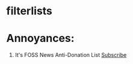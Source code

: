 # filterlists
# **Annoyances:**
1. It's FOSS News Anti-Donation List [Subscribe](https://subscribe.adblockplus.org/?location=https://raw.githubusercontent.com/Parsa307/filterlists/main/itsfoss-news-anti-donation.txt&title=It%27s%20FOSS%20News%20Anti-Donation%20List)
